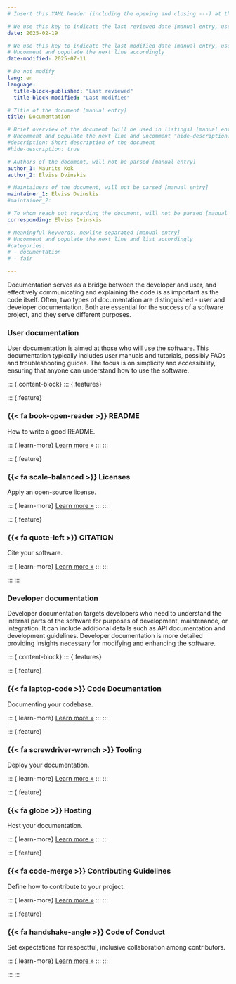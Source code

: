```yaml
---
# Insert this YAML header (including the opening and closing ---) at the beginning of the document and fill it out accordingly

# We use this key to indicate the last reviewed date [manual entry, use YYYY-MM-dd]
date: 2025-02-19

# We use this key to indicate the last modified date [manual entry, use YYYY-MM-DD]
# Uncomment and populate the next line accordingly
date-modified: 2025-07-11

# Do not modify
lang: en
language: 
  title-block-published: "Last reviewed"
  title-block-modified: "Last modified"

# Title of the document [manual entry]
title: Documentation

# Brief overview of the document (will be used in listings) [manual entry]
# Uncomment and populate the next line and uncomment "hide-description: true".
#description: Short description of the document
#hide-description: true

# Authors of the document, will not be parsed [manual entry]
author_1: Maurits Kok
author_2: Elviss Dvinskis

# Maintainers of the document, will not be parsed [manual entry]
maintainer_1: Elviss Dvinskis
#maintainer_2:

# To whom reach out regarding the document, will not be parsed [manual entry]
corresponding: Elviss Dvinskis

# Meaningful keywords, newline separated [manual entry]
# Uncomment and populate the next line and list accordingly
#categories: 
# - documentation
# - fair

---
```


Documentation serves as a bridge between the developer and user, and effectively communicating and explaining the code is as important as the code itself. Often, two types of documentation are distinguished - user and developer documentation. Both are essential for the success of a software project, and they serve different purposes.

### User documentation
User documentation is aimed at those who will use the software. This documentation typically includes user manuals and tutorials, possibly FAQs and troubleshooting guides. The focus is on simplicity and accessibility, ensuring that anyone can understand how to use the software.

::: {.content-block}
::: {.features}

::: {.feature}
### {{< fa book-open-reader >}} README
How to write a good README.

::: {.learn-more}
[Learn more »](./write_a_readme.md)
:::
:::

::: {.feature}
### {{< fa scale-balanced >}} Licenses
Apply an open-source license.

::: {.learn-more}
[Learn more »](./license.md)
:::
:::

::: {.feature}
### {{< fa quote-left >}} CITATION
Cite your software.

::: {.learn-more}
[Learn more »](./citation.md)
:::
:::

:::
:::


### Developer documentation
Developer documentation targets developers who need to understand the internal parts of the software for purposes of development, maintenance, or integration. It can include additional details such as API documentation and development guidelines. Developer documentation is more detailed providing insights necessary for modifying and enhancing the software.

::: {.content-block}
::: {.features}

::: {.feature}
### {{< fa laptop-code >}} Code Documentation
Documenting your codebase.

::: {.learn-more}
[Learn more »](./code_documentation/code_documentation.md)
:::
:::

::: {.feature}
### {{< fa screwdriver-wrench >}} Tooling
Deploy your documentation.

::: {.learn-more}
[Learn more »](./tooling.md)
:::
:::

::: {.feature}
### {{< fa globe >}} Hosting
Host your documentation.

::: {.learn-more}
[Learn more »](./hosting.md)
:::
:::

::: {.feature}
### {{< fa code-merge >}} Contributing Guidelines
Define how to contribute to your project.

::: {.learn-more}
[Learn more »](./contributing_guidelines.md)
:::
:::

::: {.feature}
### {{< fa handshake-angle >}} Code of Conduct
Set expectations for respectful, inclusive collaboration among contributors.

::: {.learn-more}
[Learn more »](./code_of_conduct.md)
:::
:::

:::
:::